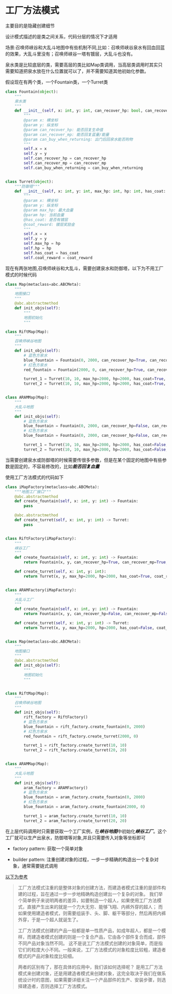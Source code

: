 # 工厂方法模式

主要目的是隐藏创建细节

设计模式描述的是类之间关系，代码分层的情况下才适用

场景:召唤师峡谷和大乱斗地图中有些机制不同,比如：召唤师峡谷泉水有回血回蓝的效果，大乱斗里没有；召唤师峡谷一塔有镀层，大乱斗也没有。

泉水类是比较底层的类，需要高层的类比如Map类调用，当高层类调用时其实只需要知道把泉水放在什么位置就可以了，并不需要知道其他初始化参数。

假设现在有两个类，一个Fountain类，一个Turret类

```python
class Fountain(object):
    """
    泉水类
    """
    def __init__(self, x: int, y: int, can_recover_hp: bool, can_recover_mp: bool, can_buy_when_returning: bool):
        """
        @param x: 横坐标
        @param y: 纵坐标
        @param can_recover_hp: 能否回复生命值
        @param can_recover_mp: 能否回复蓝量/能量
        @param can_buy_when_returning: 出门后回泉水能否购物
        """
        self.x = x
        self.y = y
        self.can_recover_hp = can_recover_hp
        self.can_recover_mp = can_recover_mp
        self.can_buy_when_returning = can_buy_when_returning


class Turret(object):
    """防御塔"""
    def __init__(self, x: int, y: int, max_hp: int, hp: int, has_coat: bool, coat_reward: int):
        """
        @param x: 横坐标
        @param y: 纵坐标
        @param max_hp: 最大血量
        @param hp: 当前血量
        @has_coat: 是否有镀层
        @coat_reward: 镀层奖励金
        """
        self.x = x
        self.y = y
        self.max_hp = hp
        self.hp = hp
        self.has_coat = has_coat
        self.coat_reward = coat_reward
```

现在有两张地图,召唤师峡谷和大乱斗，需要创建泉水和防御塔，以下为不用工厂模式的时候代码

```python
class Map(metaclass=abc.ABCMeta):
    """
    地图接口
    """
    @abc.abstractmethod
    def init_objs(self):
        """
        地图初始化
        """

class RiftMap(Map):
    """
    召唤师峡谷地图
    """
    def init_objs(self):
        # 蓝色方泉水
        blue_fountain = Fountain(0, 2000, can_recover_hp=True, can_recover_mp=True, can_buy_when_returning=True)
        # 红色方泉水
        red_fountain = Fountain(2000, 0, can_recover_hp=True, can_recover_mp=True, can_buy_when_returning=True)

        turret_1 = Turret(10, 10, max_hp=2000, hp=2000, has_coat=True, coat_reward=100)
        turret_2 = Turret(10, 10, max_hp=2000, hp=2000, has_coat=True, coat_reward=100)


class ARAMMap(Map):
    """
    大乱斗地图
    """
    def init_objs(self):
        # 蓝色方泉水
        blue_fountain = Fountain(0, 2000, can_recover_hp=False, can_recover_mp=False, can_buy_when_returning=False)
        # 红色方泉水
        blue_fountain = Fountain(0, 2000, can_recover_hp=False, can_recover_mp=False, can_buy_when_returning=False)

        turret_1 = Turret(10, 10, max_hp=2000, hp=2000, has_coat=False, coat_reward=0)
        turret_2 = Turret(10, 10, max_hp=2000, hp=2000, has_coat=False, coat_reward=0
```

当需要创建泉水或防御塔的时候需要传很多参数，但是在某个固定的地图中有些参数是固定的，不容易修改的，比如***能否回复血量***

使用工厂方法模式的代码如下

```python
class iMapFactory(metaclass=abc.ABCMeta):
    """地图工厂接口"""
    @abc.abstractmethod
    def create_fountain(self, x: int, y: int) -> Fountain:
        pass

    @abc.abstractmethod
    def create_turret(self, x: int, y: int) -> Turret:
        pass


class RiftFactory(iMapFactory):
    """
    峡谷工厂
    """
    def create_fountain(self, x: int, y: int) -> Fountain:
        return Fountain(x, y, can_recover_hp=True, can_recover_mp=True, can_buy_when_returning=True)

    def create_turret(self, x: int, y: int):
        return Turret(x, y, max_hp=2000, hp=2000, has_coat=True, coat_reward=100) 


class ARAMFactory(iMapFactory):
    """
    大乱斗工厂
    """
    def create_fountain(self, x: int, y: int) -> Fountain:
        return Fountain(x, y, can_recover_hp=False, can_recover_mp=False, can_buy_when_returning=False)

    def create_turret(self, x: int, y: int) -> Turret:
        return Turret(x, y, max_hp=2000, hp=2000, has_coat=False, coat_reward=0)


class Map(metaclass=abc.ABCMeta):
    """
    地图接口
    """
    @abc.abstractmethod
    def init_objs(self):
        """
        地图初始化
        """


class RiftMap(Map):
    """
    召唤师峡谷地图
    """
    def init_objs(self):
        rift_factory = RiftFactory()
        # 蓝色方泉水
        blue_fountain = rift_factory.create_fountain(0, 2000)
        # 红色方泉水
        red_fountain = rift_factory.create_turret(2000, 0)

        turret_1 = rift_factory.create_turret(10, 10)
        turret_2 = rift_factory.create_turret(20, 20)


class ARAMMap(Map):
    """
    大乱斗地图
    """
    def init_objs(self):
        aram_factory = ARAMFactory()
        # 蓝色方泉水
        blue_fountain = aram_factory.create_fountain(0, 2000)
        # 红色方泉水
        blue_fountain = aram_factory.create_fountain(2000, 0)

        turret_1 = aram_factory.create_turret(10, 10)
        turret_2 = aram_factory.create_turret(20, 20)
```

在上层代码调用时只需要获取一个工厂实例，在***峡谷地图***中初始化***峡谷工厂***。这个工厂就可以生产出泉水，防御塔等对象,并且只需要传入对象等坐标即可

+ factory pattern: 获取一个简单对象

+ builder pattern: 注重创建对象的过程，一步一步精确的构造出一个复杂对象，通常需要链式调用

[以下为参考](https://www.runoob.com)
> 工厂方法模式注重的是整体对象的创建方法，而建造者模式注重的是部件构建的过程，旨在通过一步一步地精确构造创建出一个复杂的对象。
我们举个简单例子来说明两者的差异，如要制造一个超人，如果使用工厂方法模式，直接产生出来的就是一个力大无穷、能够飞翔、内裤外穿的超人；
而如果使用建造者模式，则需要组装手、头、脚、躯干等部分，然后再把内裤外穿，于是一个超人就诞生了。
>
>工厂方法模式创建的产品一般都是单一性质产品，如成年超人，都是一个模样，而建造者模式创建的则是一个复合产品，它由各个部件复合而成，部件不同产品对象当然不同。
>这不是说工厂方法模式创建的对象简单，而是指它们的粒度大小不同。一般来说，工厂方法模式的对象粒度比较粗，建造者模式的产品对象粒度比较细。
>
>两者的区别有了，那在具体的应用中，我们该如何选择呢？
>是用工厂方法模式来创建对象，还是用建造者模式来创建对象，这完全取决于我们在做系统设计时的意图，如果需要详细关注一个产品部件的生产、安装步骤，则选择建造者，否则选择工厂方法模式。
